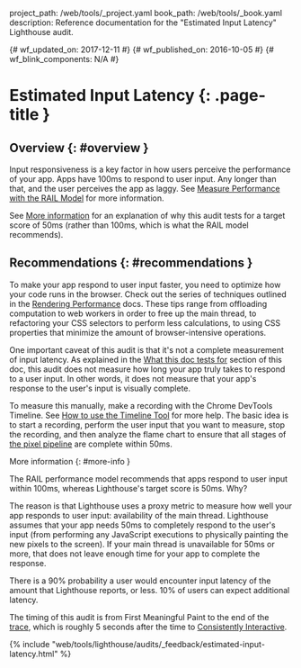 project_path: /web/tools/_project.yaml
book_path: /web/tools/_book.yaml
description: Reference documentation for the "Estimated Input Latency" Lighthouse audit.

{# wf_updated_on: 2017-12-11 #}
{# wf_published_on: 2016-10-05 #}
{# wf_blink_components: N/A #}

# Estimated Input Latency  {: .page-title }

## Overview {: #overview }

Input responsiveness is a key factor in how users perceive the performance
of your app. Apps have 100ms to respond to user input. Any longer than that,
and the user perceives the app as laggy. See [Measure Performance with the RAIL
Model](/web/fundamentals/performance/rail) for more information.

See [More information](#more-info) for an explanation of why this audit tests
for a target score of 50ms (rather than 100ms, which is what the RAIL model recommends).

## Recommendations {: #recommendations }

To make your app respond to user input faster, you need to optimize how
your code runs in the browser. Check out the series of techniques outlined
in the [Rendering Performance](/web/fundamentals/performance/rendering/)
docs. These tips range from offloading computation to web workers in order
to free up the main thread, to refactoring your CSS selectors to perform
less calculations, to using CSS properties that minimize the amount of
browser-intensive operations.

One important caveat of this audit is that it's not a complete measurement of
input latency. As explained in the [What this doc tests for](#what) section
of this doc, this audit does not measure how long your app truly takes
to respond to a user input. In other words, it does not measure that your app's
response to the user's input is visually complete.

To measure this manually, make a recording with the
Chrome DevTools Timeline. See [How to use the Timeline
Tool](/web/tools/chrome-devtools/evaluate-performance/timeline-tool) for more
help. The basic idea is to start a recording, perform the user input that
you want to measure, stop the recording, and then analyze the flame chart
to ensure that all stages of [the pixel
pipeline](/web/fundamentals/performance/rendering/#the_pixel_pipeline) are
complete within 50ms.

More information {: #more-info }

The RAIL performance model recommends that apps respond to user input within
100ms, whereas Lighthouse's target score is 50ms. Why?

The reason is that Lighthouse uses a proxy metric to measure how well your
app responds to user input: availability of the main thread. Lighthouse
assumes that your app needs 50ms to completely respond to the user's input
(from performing any JavaScript executions to physically painting the new
pixels to the screen). If your main thread is unavailable for 50ms or more,
that does not leave enough time for your app to complete the response.

There is a 90% probability a user would encounter input latency of the
amount that Lighthouse reports, or less. 10% of users can expect additional
latency.

The timing of this audit is from First Meaningful Paint to the end of the [trace][trace],
which is roughly 5 seconds after the time to [Consistently Interactive][CI].

[trace]: https://www.chromium.org/developers/how-tos/trace-event-profiling-tool
[CI]: /web/tools/lighthouse/audits/consistently-interactive

{% include "web/tools/lighthouse/audits/_feedback/estimated-input-latency.html" %}
